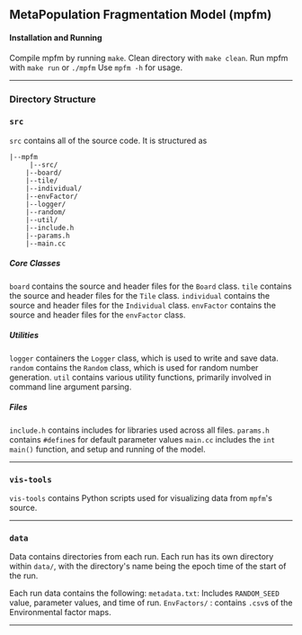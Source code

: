 ## MetaPopulation Fragmentation Model (mpfm)

#### Installation and Running

Compile mpfm by running `make`.
Clean directory with `make clean`.
Run mpfm with `make run` or `./mpfm`
Use `mpfm -h` for usage. 	

----

### Directory Structure

### `src`
`src` contains all of the source code. It is structured as

	|--mpfm
	     |--src/
		|--board/
		|--tile/
		|--individual/
		|--envFactor/
		|--logger/
		|--random/
		|--util/
		|--include.h
		|--params.h
		|--main.cc

##### Core Classes
`board` contains the source and header files for the `Board` class.
`tile` contains the source and header files for the `Tile` class.
`individual` contains the source and header files for the `Individual` class.
`envFactor` contains the source and header files for the `envFactor` class.

##### Utilities
`logger` containers the `Logger` class, which is used to write and save data.
`random` contains the `Random` class, which is used for random number generation.
`util` contains various utility functions, primarily involved in command line argument parsing.
##### Files
`include.h` contains includes for libraries used across all files.
`params.h` contains `#define`s for default parameter values
`main.cc` includes the `int main()` function, and setup and running of the model.

-----
### `vis-tools`

`vis-tools` contains Python scripts used for visualizing data from `mpfm`'s source.

-----
### `data`

Data contains directories from each run. Each run has its own directory within `data/`, with the directory's name being the epoch time of the start of the run.

Each run data contains the following:
`metadata.txt`: Includes `RANDOM_SEED` value, parameter values, and time of run.
`EnvFactors/` : contains `.csv`s of the Environmental factor maps.

-----
